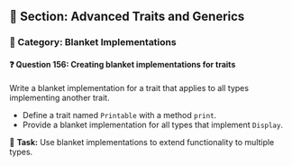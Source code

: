 ## 📘 Section: Advanced Traits and Generics  
### 🔹 Category: Blanket Implementations  
#### ❓ Question 156: Creating blanket implementations for traits

Write a blanket implementation for a trait that applies to all types implementing another trait.

- Define a trait named `Printable` with a method `print`.
- Provide a blanket implementation for all types that implement `Display`.

🔧 **Task:** Use blanket implementations to extend functionality to multiple types.
